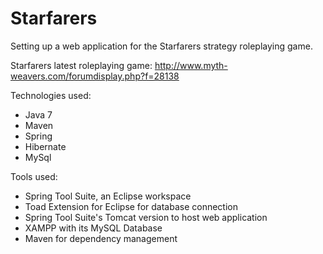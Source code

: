 Starfarers
==========

Setting up a web application for the Starfarers strategy roleplaying game.

Starfarers latest roleplaying game: http://www.myth-weavers.com/forumdisplay.php?f=28138

Technologies used:
- Java 7
- Maven
- Spring
- Hibernate
- MySql

Tools used:
 - Spring Tool Suite, an Eclipse workspace
 - Toad Extension for Eclipse for database connection
 - Spring Tool Suite's Tomcat version to host web application
 - XAMPP with its MySQL Database
 - Maven for dependency management